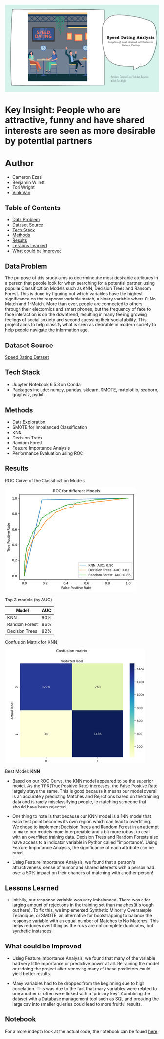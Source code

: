 ![banner](assets/banner.png)

# Key Insight: People who are attractive, funny and have shared interests are seen as more desirable by potential partners

# Author
- Cameron Ezazi
- Benjamin Willett
- Tori Wright
- [Vinh Van](https://github.com/MorphingGrid)

## Table of Contents
- [Data Problem](#data-problem)
- [Dataset Source](#dataset-source)
- [Tech Stack](#tech-stack)
- [Methods](#methods)
- [Results](#results)
- [Lessons Learned](#lessons-learned)
- [What could be Improved](#what-could-be-improved)

## Data Problem
The purpose of this study aims to determine the most desirable attributes in a person that people look for when searching for a potential partner, using popular Classification Models such as KNN, Decision Trees and Random Forest. This is done by figuring out which variables have the highest significance on the response variable match, a binary variable where 0-No Match and 1-Match. More than ever, people are connected to others through their electornics and smart phones, but the frequency of face to face interaction is on the downtrend, resulting in many feeling growing feelings of social anxiety and second guessing their social ability. This project aims to help classify what is seen as desirable in modern society to help people navigate the information age. 

## Dataset Source
[Speed Dating Dataset](https://www.kaggle.com/datasets/whenamancodes/speed-dating)  

## Tech Stack
- Jupyter Notebook 6.5.3 on Conda
- Packages include: numpy, pandas, sklearn, SMOTE, matplotlib, seaborn, graphviz, pydot

## Methods
- Data Exploration
- SMOTE for Imbalanced Classification
- KNN
- Decision Trees
- Random Forest
- Feature Importance Analysis
- Performance Evaluation using ROC

## Results  
ROC Curve of the Classification Models  
  
![roc](assets/roc.png)  

Top 3 models (by AUC)

| Model     	                | AUC 	|
|-------------------	        |------------------	|
| KNN     	                  | 90% 	            |
| Random Forest 	            | 86% 	            |
| Decision Trees         	    | 82% 	            |


Confusion Matrix for KNN  
  
![knn](assets/knn.png)  

Best Model: **KNN**  

- Based on our ROC Curve, the KNN model appeared to be the superior model. As the TPR(True Positive Rate) increases, the False Positive Rate largely stays the same. This is good because it means our model overall is an accurately predicting Matches and Rejections based on the training data and is rarely misclassifying people, ie matching someone that should have been rejected.

- One thing to note is that because our KNN model is a 1NN model that each test point becomes its own region which can lead to overfitting. We chose to implement Decision Trees and Random Forest in an attempt to make our models more interpretable and a bit more robust to deal with an overfitted training data. Decision Trees and Random Forests also have access to a indicator variable in Python called "importance". Using Feature Importance Analysis, the significance of each attribute can be rated.

- Using Feature Importance Analysis, we found that a person's attractiveness, sense of humor and shared interests with a person had over a 50% impact on their chances of matching with another person!  

## Lessons Learned

-  Initially, our response variable was very imbalanced. There was a far larging amount of rejections in the training set than matches(it's tough out here). To fix this, we implemented Synthetic Minority Oversample Technique, or SMOTE, an alternative for bootstrapping to balance the response variable with an equal number of Matches to No Matches. This helps reduces overfitting as the rows are not complete duplicates, but synthetic instances

## What could be Improved  

-  Using Feature Importance Analysis, we found that many of the variable had very little importance or predictive power at all. Retraining the model or redoing the project after removing many of these predictors could yield better results.

- Many variables had to be dropped from the beginning due to high correlation. This was due to the fact that many variables were related to one another or often were linked with a 'primary key'. Combining the dataset with a Database management tool such as SQL and breaking the large csv into smaller quieries could lead to more fruitful results.

## Notebook
For a more indepth look at the actual code, the notebook can be found [here](https://github.com/MorphingGrid/Speed-Dating-Algorithm/blob/main/src/main/Final_Project_Notebook.ipynb)
